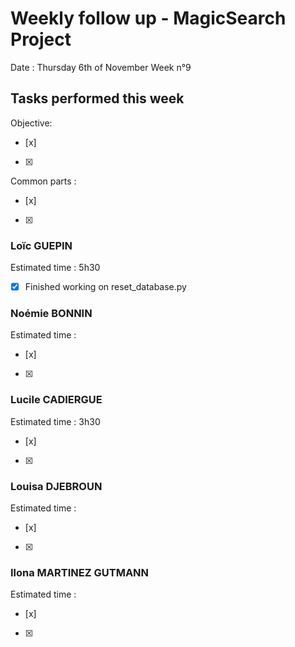 # Weekly follow up - MagicSearch Project


Date : Thursday 6th of November
Week n°9


## Tasks performed this week


Objective:
- [x] 
- [x] 
Common parts :
- [x] 
- [x] 




### Loïc GUEPIN
Estimated time : 5h30
- [x] Finished working on reset_database.py


### Noémie BONNIN
Estimated time :
- [x] 
- [x] 


### Lucile CADIERGUE
Estimated time : 3h30
- [x]
- [x] 


### Louisa DJEBROUN
Estimated time :
- [x] 
- [x] 


### Ilona MARTINEZ GUTMANN
Estimated time :
- [x] 
- [x] 